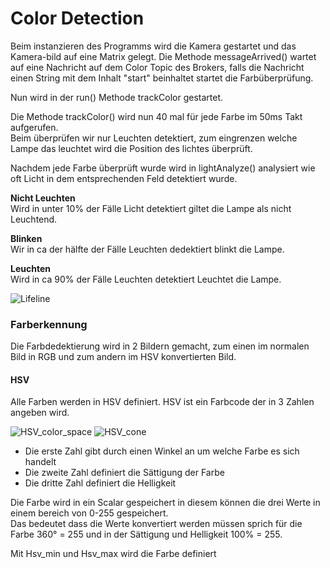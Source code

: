 # Color Detection  
  
Beim instanzieren des Programms wird die Kamera gestartet und das Kamera-bild auf eine Matrix gelegt.
Die Methode messageArrived() wartet auf eine Nachricht auf dem Color Topic des Brokers, falls die Nachricht einen String mit dem Inhalt "start" beinhaltet startet die Farbüberprüfung.  

Nun wird in der run() Methode trackColor gestartet.  

Die Methode trackColor() wird nun 40 mal für jede Farbe im 50ms Takt aufgerufen.   
Beim überprüfen wir nur Leuchten detektiert, zum eingrenzen welche Lampe das leuchtet wird die Position des lichtes überprüft.  
  
Nachdem jede Farbe überprüft wurde wird in lightAnalyze() analysiert wie oft Licht in dem entsprechenden Feld detektiert wurde.  
  
 **Nicht Leuchten**  
Wird in unter 10% der Fälle Licht detektiert giltet die Lampe als nicht Leuchtend.  
  
**Blinken**  
Wir in ca der hälfte der Fälle Leuchten dedektiert blinkt die Lampe.  
  
**Leuchten**  
Wird in ca 90% der Fälle Leuchten detektiert Leuchtet die Lampe.      
    
![Lifeline](https://gitlab.com/solidus/hefei/uploads/e1c974047b56d253f2a56a7f93a7f0a3/Lifeline.JPG)  
    
### Farberkennung   
  
Die Farbdedektierung wird in 2 Bildern gemacht, zum einen im normalen Bild in RGB und zum andern im HSV konvertierten Bild.  
  
#### HSV  
  
Alle Farben werden in HSV definiert. HSV ist ein Farbcode der in 3 Zahlen angeben wird.    
  
![HSV_color_space](https://gitlab.com/solidus/hefei/uploads/8028743baa238d7c90889414cbefa423/HSV_color_space.png)
![HSV_cone](https://gitlab.com/solidus/hefei/uploads/fc0c1707ccb3c582bcb3fbac5aaf187b/HSV_cone.jpg)
  
  
- Die erste Zahl gibt durch einen Winkel an um welche Farbe es sich handelt  
- Die zweite Zahl definiert die Sättigung der Farbe
- Die dritte Zahl definiert die Helligkeit  
  
  
Die Farbe wird in ein Scalar gespeichert in diesem können die drei Werte in einem bereich von 0-255 gespeichert.   
Das bedeutet dass die Werte konvertiert werden müssen sprich für die Farbe 360° = 255 und in der Sättigung und Helligkeit 100% = 255.	

Mit Hsv_min und Hsv_max wird die Farbe definiert

   
